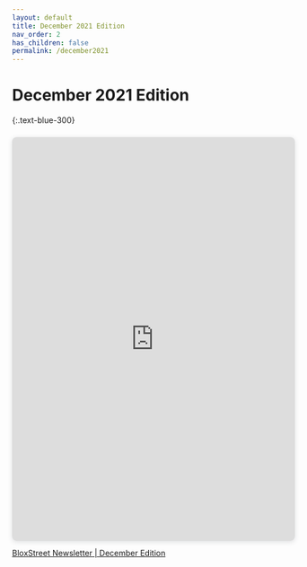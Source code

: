 ```yaml
---
layout: default
title: December 2021 Edition
nav_order: 2
has_children: false
permalink: /december2021
---
```


# December 2021 Edition
{:.text-blue-300}

<div style="position: relative; width: 100%; height: 0; padding-top: 133.3333%;
 padding-bottom: 48px; box-shadow: 0 2px 8px 0 rgba(63,69,81,0.16); margin-top: 1.6em; margin-bottom: 0.9em; overflow: hidden;
 border-radius: 8px; will-change: transform;">
  <iframe loading="lazy" style="position: absolute; width: 100%; height: 100%; top: 0; left: 0; border: none; padding: 0;margin: 0;"
    src="https:&#x2F;&#x2F;www.canva.com&#x2F;design&#x2F;DAEzIpuBGxA&#x2F;view?embed" allowfullscreen="allowfullscreen" allow="fullscreen">
  </iframe>
</div>
<a href="https:&#x2F;&#x2F;www.canva.com&#x2F;design&#x2F;DAEzIpuBGxA&#x2F;view?utm_content=DAEzIpuBGxA&amp;utm_campaign=designshare&amp;utm_medium=embeds&amp;utm_source=link" target="_blank" rel="noopener">BloxStreet Newsletter | December Edition</a> 
